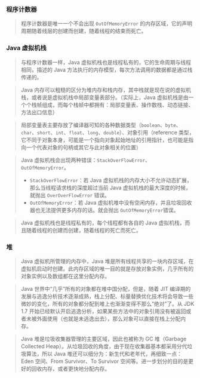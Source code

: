 ### 程序计数器

> 程序计数器是唯一一个不会出现 `OutOfMemoryError` 的内存区域，它的声明周期随着线层的创建而创建，随着线程的结束而死亡。

### Java 虚拟机栈

> 与程序计数器一样，Java 虚拟机栈也是线程私有的，它的生命周期与线程相同，描述的 Java 方法执行的内存模型，每次方法调用的数据都是通过栈传递的。

> Java 内存可以粗糙的区分为堆内存和栈内存，其中栈就是现在说的虚拟机栈，或者说是虚拟机栈中局部变量表部分。（实际上，Java 虚拟机栈是由一个个栈帧组成，而每个栈帧中都拥有：局部变量表、操作数栈、动态链接、方法出口信息）

> 局部变量表主要存放了编译器可知的各种数据类型（`boolean`、`byte`、`char`、`short`、`int`、`float`、`long`、`double`）、对象引用（reference 类型，它不同于对象本身，可能是一个指向对象起始地址的引用指针，也可能是指向一个代表对象的句柄或其它与此对象相关的位置）

> Java 虚拟机栈会出现两种错误：`StackOverFlowError`、`OutOfMemoryError`。
>
> - `StackOverFlowError`：若 Java 虚拟机栈的内存大小不允许动态扩展，那么当线程请求栈的深度超过当前 Java 虚拟机栈的最大深度的时候，就抛出 `OverOverFlowError` 错误。
> - `OutOfMemoryError`：若 Java 虚拟机堆中没有空闲内存，并且垃圾回收器也无法提供更多内存的话。就会抛出 `OutOfMemoryError`错误。

> Java 虚拟机栈也是线程私有的，每个线程都有各自的 Java 虚拟机栈，而且随着线程的创建而创建，随着线程的死亡而死亡。

### 堆

> Java 虚拟机所管理的内存中，Java 堆是所有线程共享的一块内存区域，在虚拟机启动时创建。此内存区域的唯一目的就是存放对象实例，几乎所有的对象实例以及数组都在这里分配内存。

> Java 世界中“几乎”所有的对象都在堆中国分配，但是，随着 JIT 编译期的发展与逃逸分析技术逐渐成熟，栈上分配、标量替换优化技术将会导致一些微妙的变化，所有的对象都分配到堆上也渐渐变得不那么“绝对”了。从 JDK 1.7 开始已经默认开启逃逸分析，如果某些方法中的对象引用没有被返回或者未被外面使用（也就是未逃逸出去），那么对象可以直接在栈上分配内存。

> Java 堆是垃圾收集器管理的主要区域，因此也被称为 GC 堆（Garbage Collected Heap）。从垃圾回收的角度，由于现在收集器基本都采用分代垃圾算法，所以 Java 堆还可以细分为：新生代和老年代，再细致一点：Eden 空间、From Survivor、To Survivor 空间等。进一步划分的目的是更好的回收内存，或者更快地分配内存。
